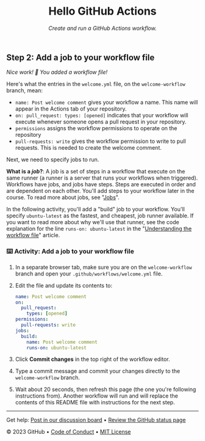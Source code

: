 <header>

# Hello GitHub Actions

_Create and run a GitHub Actions workflow._

</header>

## Step 2: Add  a job to your workflow file

_Nice work! :tada: You added a workflow file!_

Here's what the entries in the `welcome.yml` file, on the `welcome-workflow` branch, mean:

- `name: Post welcome comment` gives your workflow a name. This name will appear in the Actions tab of your repository.
- `on: pull_request: types: [opened]` indicates that your workflow will execute whenever someone opens a pull request in your repository.
- `permissions` assigns the workflow permissions to operate on the repository
- `pull-requests: write` gives the workflow permission to write to pull requests. This is needed to create the welcome comment.

Next, we need to specify jobs to run.

**What is a _job_?**: A job is a set of steps in a workflow that execute on the same runner (a runner is a server that runs your workflows when triggered). Workflows have jobs, and jobs have steps. Steps are executed in order and are dependent on each other. You'll add steps to your workflow later in the course. To read more about jobs, see "[Jobs](https://docs.github.com/en/actions/learn-github-actions/understanding-github-actions#jobs)".

In the following activity, you'll add a "build" job to your workflow. You'll specify `ubuntu-latest` as the fastest, and cheapest, job runner available. If you want to read more about why we'll use that runner, see the code explanation for the line `runs-on: ubuntu-latest` in the "[Understanding the workflow file](https://docs.github.com/en/actions/learn-github-actions/understanding-github-actions#understanding-the-workflow-file)" article.

### :keyboard: Activity: Add a job to your workflow file

1. In a separate browser tab, make sure you are on the `welcome-workflow` branch and open your `.github/workflows/welcome.yml` file.
1. Edit the file and update its contents to:

   ```yaml copy
   name: Post welcome comment
   on:
     pull_request:
       types: [opened]
   permissions:
     pull-requests: write
   jobs:
     build:
       name: Post welcome comment
       runs-on: ubuntu-latest
   ```

1. Click **Commit changes** in the top right of the workflow editor.
1. Type a commit message and commit your changes directly to the `welcome-workflow` branch.
1. Wait about 20 seconds, then refresh this page (the one you're following instructions from). Another workflow will run and will replace the contents of this README file with instructions for the next step.

<footer>

---

Get help: [Post in our discussion board](https://github.com/orgs/skills/discussions/categories/hello-github-actions) &bull; [Review the GitHub status page](https://www.githubstatus.com/)

&copy; 2023 GitHub &bull; [Code of Conduct](https://www.contributor-covenant.org/version/2/1/code_of_conduct/code_of_conduct.md) &bull; [MIT License](https://gh.io/mit)

</footer>
